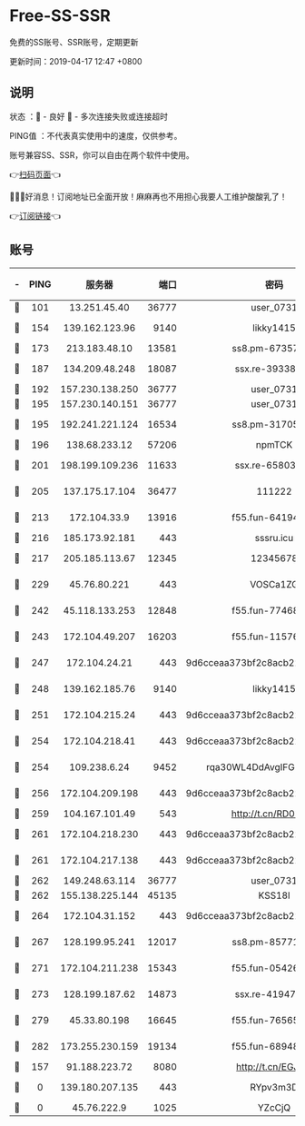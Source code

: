 # Free-SS-SSR

免费的SS账号、SSR账号，定期更新

更新时间：2019-04-17 12:47 +0800

## 说明

状态     ：🙂 - 良好 🙁 - 多次连接失败或连接超时

PING值   ：不代表真实使用中的速度，仅供参考。

账号兼容SS、SSR，你可以自由在两个软件中使用。

👉[扫码页面](https://liesauer.github.io/Free-SS-SSR/)👈

🎉🎉🎉好消息！订阅地址已全面开放！麻麻再也不用担心我要人工维护酸酸乳了！

👉[订阅链接](https://www.liesauer.net/yogurt/subscribe?ACCESS_TOKEN=DAYxR3mMaZAsaqUb)👈

## 账号

|-|PING|服务器|端口|密码|加密方式|区域|
|:----:|:----:|:-----:|-----:|:----:|:----:|:----:|
|🙂|101|13.251.45.40|36777|user_0731|chacha20|SG|
|🙂|154|139.162.123.96|9140|likky1415|aes-256-cfb|JP|
|🙂|173|213.183.48.10|13581|ss8.pm-67357180|rc4-md5|RU|
|🙂|187|134.209.48.248|18087|ssx.re-39338587|aes-256-cfb|US|
|🙂|192|157.230.138.250|36777|user_0731|chacha20|US|
|🙂|195|157.230.140.151|36777|user_0731|chacha20|US|
|🙂|195|192.241.221.124|16534|ss8.pm-31705426|aes-256-cfb|US|
|🙂|196|138.68.233.12|57206|npmTCK|rc4-md5|US|
|🙂|201|198.199.109.236|11633|ssx.re-65803004|aes-256-cfb|US|
|🙂|205|137.175.17.104|36477|111222|aes-256-cfb|US|
|🙂|213|172.104.33.9|13916|f55.fun-64194904|aes-256-cfb|SG|
|🙂|216|185.173.92.181|443|sssru.icu|rc4-md5|RU|
|🙂|217|205.185.113.67|12345|12345678|aes-256-cfb|US|
|🙂|229|45.76.80.221|443|VOSCa1ZG|aes-256-cfb|DE|
|🙂|242|45.118.133.253|12848|f55.fun-77468081|aes-256-cfb|SG|
|🙂|243|172.104.49.207|16203|f55.fun-11576925|aes-256-cfb|SG|
|🙂|247|172.104.24.21|443|9d6cceaa373bf2c8acb22e60b6a58be6|aes-256-cfb|US|
|🙂|248|139.162.185.76|9140|likky1415|aes-256-cfb|DE|
|🙂|251|172.104.215.24|443|9d6cceaa373bf2c8acb22e60b6a58be6|aes-256-cfb|US|
|🙂|254|172.104.218.41|443|9d6cceaa373bf2c8acb22e60b6a58be6|aes-256-cfb|US|
|🙂|254|109.238.6.24|9452|rqa30WL4DdAvgIFG6Fs3znzTa|aes-256-cfb|FR|
|🙂|256|172.104.209.198|443|9d6cceaa373bf2c8acb22e60b6a58be6|aes-256-cfb|US|
|🙂|259|104.167.101.49|543|http://t.cn/RD0D7sx|rc4-md5|CA|
|🙂|261|172.104.218.230|443|9d6cceaa373bf2c8acb22e60b6a58be6|aes-256-cfb|US|
|🙂|261|172.104.217.138|443|9d6cceaa373bf2c8acb22e60b6a58be6|aes-256-cfb|US|
|🙂|262|149.248.63.114|36777|user_0731|chacha20|CA|
|🙂|262|155.138.225.144|45135|KSS18l|rc4-md5|US|
|🙂|264|172.104.31.152|443|9d6cceaa373bf2c8acb22e60b6a58be6|aes-256-cfb|US|
|🙂|267|128.199.95.241|12017|ss8.pm-85771419|aes-256-cfb|SG|
|🙂|271|172.104.211.238|15343|f55.fun-05426859|aes-256-cfb|US|
|🙂|273|128.199.187.62|14873|ssx.re-41947455|aes-256-cfb|SG|
|🙂|279|45.33.80.198|16645|f55.fun-76565024|aes-256-cfb|US|
|🙂|282|173.255.230.159|19134|f55.fun-68948138|aes-256-cfb|US|
|🙂|157|91.188.223.72|8080|http://t.cn/EGJIyrl|rc4-md5|RU|
|🙁|0|139.180.207.135|443|RYpv3m3D|aes-256-cfb|JP|
|🙁|0|45.76.222.9|1025|YZcCjQ|rc4-md5|JP|
